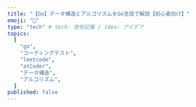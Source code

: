 ```yaml
---
title: "【Go】データ構造とアルゴリズムをGo言語で解説【初心者向け】"
emoji: "👻"
type: "tech" # tech: 技術記事 / idea: アイデア
topics:
  [
    "go",
    "コーディングテスト",
    "leetcode",
    "atCoder",
    "データ構造",
    "アルゴリズム",
  ]
published: false
---
```

